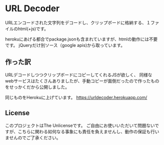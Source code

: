# URL Decoder
URLエンコードされた文字列をデコードし、クリップボードに格納する、１ファイルのhtml(+js)です。

herokuにあげる都合でpackage.jsonも含まれていますが、htmlの動作には不要です。
jQueryだけ別ソース（google apis)から取っています。

## 作った訳
URLデコードしつつクリップボードにコピーしてくれるJSが欲しく、
同様なwebサービスはたくさんありましたが、手動コピーが面倒だったので作ったものをせっかくだから公開しました。

同じものをHerokuに上げています。
https://urldecoder.herokuapp.com/

## License
このプロジェクトはThe Unlicenseです。
ご自由にお使いいただいて問題ないですが、こちらに関わる如何なる事象にも責任を負えませんし、動作の保証も行いませんのでご了承ください。